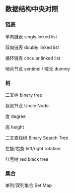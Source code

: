 ## 数据结构中央对照

### 链表
单向链表 singly linked list

双向链表 doubly linked list

循环链表 circular linked list 

哨兵节点 sentinel / 哑元 dummy

### 树
二叉树 binary tree

叔叔节点 Uncle Node

度 degree

高 height

二叉查找树 Binary Search Tree

左旋/右旋 left/right rotation

红黑树 red black tree

### 集合
单列/双列集合 Set Map


